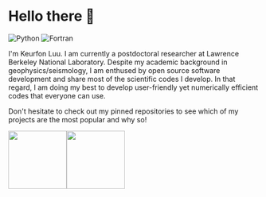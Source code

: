 # Hello there 👋

![Python](https://img.shields.io/badge/-Python-4B8BBE?&logo=Python&logoColor=fff)
![Fortran](https://img.shields.io/badge/-Fortran-734f96?&logo=Fortran)

I'm Keurfon Luu. I am currently a postdoctoral researcher at Lawrence Berkeley National Laboratory. Despite my academic background in geophysics/seismology, I am enthused by open source software development and share most of the scientific codes I develop. In that regard, I am doing my best to develop user-friendly yet numerically efficient codes that everyone can use.

Don't hesitate to check out my pinned repositories to see which of my projects are the most popular and why so!

<img height="117px" src="https://github-readme-stats.vercel.app/api?username=keurfonluu&hide_title=true&hide_border=true&show_icons=true&include_all_commits=true&count_private=true&line_height=21&theme=dracula" /><img height="117px" src="https://github-readme-stats.vercel.app/api/top-langs/?username=keurfonluu&hide=html,java&hide_title=true&hide_border=true&layout=compact&langs_count=4&theme=dracula" />
